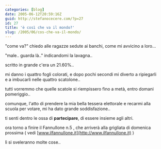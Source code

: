 ```yaml
---
categories: [blog]
date: 2005-06-12T20:59:16Z
guid: http://stefanocecere.com/?p=27
id: 27
title: 'è così che va il mondo?'
slug: /2005/06/cos-che-va-il-mondo/
---
```


"come va?" chiedo alle ragazze sedute ai banchi, come mi avvicino a loro…
  
"male.. guarda là.." indicandomi la lavagna..

scritto in grande c'era un 21.60%..

mi danno i quattro fogli colorati, e dopo pochi secondi mi diverto a ripiegarli e a imbucarli nelle quattro scatolone..
  
tutti vorremmo che quelle scatole si riempissero fino a metà, entro domani pomeriggio..

comunque, l'atto di prendere la mia bella tessera elettorale e recarmi alla scuola per votare, mi ha dato grande soddisfazione..

ti senti dentro le ossa di <span style="font-weight: bold">partecipare</span>, di essere insieme agli altri.

ora torno a finire il Fannullone n.5 , che arriverà alla grigliata di domenica prossima ( vedi [www.ilfannullone.it](http://www.ilfannullone.it) )
  
lì si sveleranno molte cose..